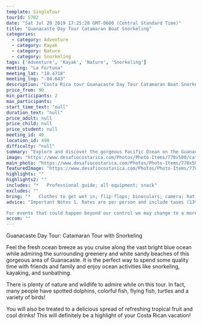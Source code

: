 ```yaml
---
template: SingleTour
tourId: 5702
date: "Sat Jul 20 2019 17:25:28 GMT-0600 (Central Standard Time)"
title: "Guanacaste Day Tour Catamaran Boat Snorkeling"
categories: 
  - category: Adventure
  - category: Kayak
  - category: Nature
  - category: Snorkeling
tags: ['Adventure', 'Kayak', 'Nature', 'Snorkeling']
meeting: "La Fortuna"
meeting_lat: "10.4718"
meeting_lng: "-84.643"
description: "Costa Rica tour Guanacaste Day Tour Catamaran Boat Snorkeling, id 5702"
price_from: 90
min_participants: 2
max_participants: 
start_time_text: "null"
duration_text: "null"
price_adult: null
price_child: null
price_student: null
meeting_id: 40
location_id: 498
difficulty: "null"
summary: "Explore and discover the gorgeous Pacific Ocean on the Guanacaste coast of Costa Rica. You’ll have a chance to kayak or snorkel once out at sea and admire the beautiful surrounding nature and wildlife! Many people have spotted colorful fish, dolphins, and flying fish that live in the crystal clear waters of this pristine area!"
image: "https://www.desafiocostarica.com/Photos/Photo-Items/770x500/catamaran-tour-in-tamarindo-1406649542.jpg"
main_photo: "https://www.desafiocostarica.com/Photos/Photo-Items/770x500/catamaran-tour-in-tamarindo-1406649542.jpg"
featuredImage: "https://www.desafiocostarica.com/Photos/Photo-Items/770x500/catamaran-tour-in-tamarindo-1406649542.jpg"
highlights: ""
highlights2: ""
includes: "*   Professional guide; all equipment; snack"
excludes: ""
bring: "*   Clothes to get wet in; flip-flops; binoculars; camera; hat; sunscreen; change of clothes for after the tour; a little extra spending money in case you want to buy some beers and souvenirs"
advice: "Important Notes 1. Rates are per person and include taxes (13%) 2. Pick up time will depend on the hotel where you are staying and the city you are coming from. Please be ready 5 minutes before the assigned time. 3. In the event of any inconvenience at the pick up, please call us immediately: (506) 2479-0020 4. We have a 48-hour cancellation policy. Recommended ages 13-65, minors must be accompanied by parent or guardian. \*\*Transportation in Tamarindo is not included. If your hotel is outside Tamarindo area, transportation can be included but we will advice you once we have your pick up & drop off location\*\*

For events that could happen beyond our control we may change to a more-suitable tour with an equal or similar adventure-appeal or offer other tour options so you don't miss out on a fun day in Costa Rica. We reserve the right to cancel a trip due to unfavorable conditions & will only run a tour according to our policies. Full refund is given if (on rare occasion) no tour is run."
accom: ""
---
```

Guanacaste Day Tour: Catamaran Tour with Snorkeling

Feel the fresh ocean breeze as you cruise along the vast bright blue ocean while admiring the surrounding greenery and white sandy beaches of this gorgeous area of Guanacaste. It is the perfect way to spend some quality time with friends and family and enjoy ocean activities like snorkeling, kayaking, and sunbathing.

There is plenty of nature and wildlife to admire while on this tour. In fact, many people have spotted dolphins, colorful fish, flying fish, turtles and a variety of birds!

You will also be treated to a delicious spread of refreshing tropical fruit and cool drinks! This will definitely be a highlight of your Costa Rican vacation!